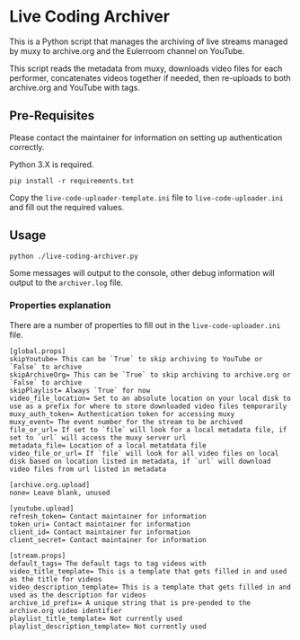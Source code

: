 # Live Coding Archiver

This is a Python script that manages the archiving of live streams managed by muxy to archive.org
and the Eulerroom channel on YouTube.

This script reads the metadata from muxy, downloads video files for each performer, concatenates
videos together if needed, then re-uploads to both archive.org and YouTube with tags.

## Pre-Requisites

Please contact the maintainer for information on setting up authentication correctly.

Python 3.X is required.

`pip install -r requirements.txt`

Copy the `live-code-uploader-template.ini` file to `live-code-uploader.ini` and fill out the required values.

## Usage

`python ./live-coding-archiver.py`

Some messages will output to the console, other debug information will output to the `archiver.log` file.

### Properties explanation

There are a number of properties to fill out in the `live-code-uploader.ini` file.

    [global.props]
    skipYoutube= This can be `True` to skip archiving to YouTube or `False` to archive
    skipArchiveOrg= This can be `True` to skip archiving to archive.org or `False` to archive
    skipPlaylist= Always `True` for now
    video_file_location= Set to an absolute location on your local disk to use as a prefix for where to store downloaded video files temporarily
    muxy_auth_token= Authentication token for accessing muxy
    muxy_event= The event number for the stream to be archived
    file_or_url= If set to `file` will look for a local metadata file, if set to `url` will access the muxy server url
    metadata_file= Location of a local metatdata file
    video_file_or_url= If `file` will look for all video files on local disk based on location listed in metadata, if `url` will download video files from url listed in metadata

    [archive.org.upload]
    none= Leave blank, unused

    [youtube.upload]
    refresh_token= Contact maintainer for information
    token_uri= Contact maintainer for information
    client_id= Contact maintainer for information
    client_secret= Contact maintainer for information

    [stream.props]
    default_tags= The default tags to tag videos with
    video_title_template= This is a template that gets filled in and used as the title for videos
    video_description_template= This is a template that gets filled in and used as the description for videos
    archive_id_prefix= A unique string that is pre-pended to the archive.org video identifier
    playlist_title_template= Not currently used
    playlist_description_template= Not currently used

